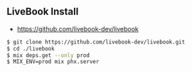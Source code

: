 ## LiveBook Install

- https://github.com/livebook-dev/livebook

```sh
$ git clone https://github.com/livebook-dev/livebook.git
$ cd ./livebook
$ mix deps.get --only prod
$ MIX_ENV=prod mix phx.server
```
